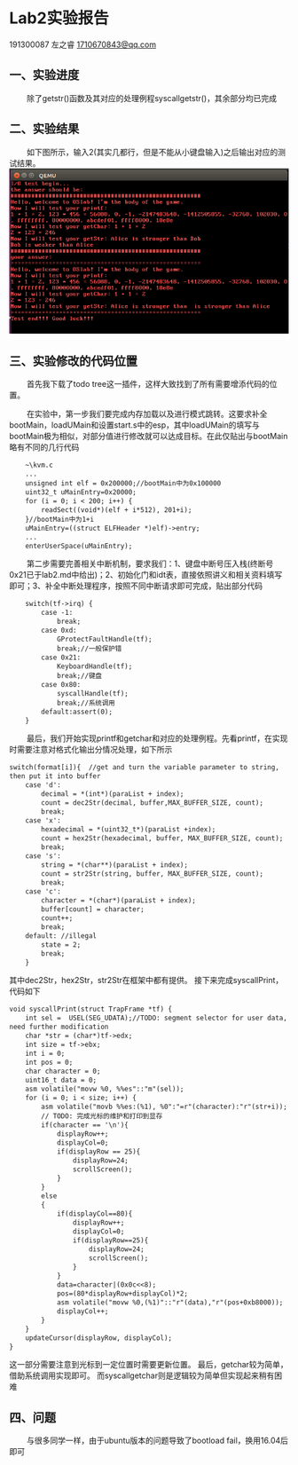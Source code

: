 # Lab2实验报告
191300087 左之睿 1710670843@qq.com
## 一、实验进度
&nbsp;&nbsp;&nbsp;&nbsp;&nbsp;&nbsp;&nbsp;&nbsp;除了getstr()函数及其对应的处理例程syscallgetstr()，其余部分均已完成
## 二、实验结果
&nbsp;&nbsp;&nbsp;&nbsp;&nbsp;&nbsp;&nbsp;&nbsp;如下图所示，输入2(其实几都行，但是不能从小键盘输入)之后输出对应的测试结果。
![D:\Study\Grade 2\Second\OS\lab2](1.png)
## 三、实验修改的代码位置
&nbsp;&nbsp;&nbsp;&nbsp;&nbsp;&nbsp;&nbsp;&nbsp;首先我下载了todo tree这一插件，这样大致找到了所有需要增添代码的位置。

&nbsp;&nbsp;&nbsp;&nbsp;&nbsp;&nbsp;&nbsp;&nbsp;在实验中，第一步我们要完成内存加载以及进行模式跳转。这要求补全bootMain，loadUMain和设置start.s中的esp，其中loadUMain的填写与bootMain极为相似，对部分值进行修改就可以达成目标。在此仅贴出与bootMain略有不同的几行代码
```
    ~\kvm.c
    ...
	unsigned int elf = 0x200000;//bootMain中为0x100000 
	uint32_t uMainEntry=0x20000;
	for (i = 0; i < 200; i++) {
		readSect((void*)(elf + i*512), 201+i);
	}//bootMain中为1+i
	uMainEntry=((struct ELFHeader *)elf)->entry;
    ...
	enterUserSpace(uMainEntry);
```
&nbsp;&nbsp;&nbsp;&nbsp;&nbsp;&nbsp;&nbsp;&nbsp;第二步需要完善相关中断机制，要求我们：1、键盘中断号压入栈(终断号0x21已于lab2.md中给出)；2、初始化门和idt表，直接依照讲义和相关资料填写即可；3、补全中断处理程序，按照不同中断请求即可完成，贴出部分代码
```
	switch(tf->irq) {
		case -1:
			break;
		case 0xd:
			GProtectFaultHandle(tf);
			break;//一般保护错
		case 0x21:
			KeyboardHandle(tf);
			break;//键盘
		case 0x80:
			syscallHandle(tf);
			break;//系统调用
		default:assert(0);
	}
```

&nbsp;&nbsp;&nbsp;&nbsp;&nbsp;&nbsp;&nbsp;&nbsp;最后，我们开始实现printf和getchar和对应的处理例程。先看printf，在实现时需要注意对格式化输出分情况处理，如下所示
```
switch(format[i]){  //get and turn the variable parameter to string, then put it into buffer
	case 'd':
		decimal = *(int*)(paraList + index);
		count = dec2Str(decimal, buffer,MAX_BUFFER_SIZE, count);
		break;
	case 'x':
		hexadecimal = *(uint32_t*)(paraList +index);
		count = hex2Str(hexadecimal, buffer, MAX_BUFFER_SIZE, count);
		break;
	case 's':
		string = *(char**)(paraList + index);
		count = str2Str(string, buffer, MAX_BUFFER_SIZE, count);
		break;
	case 'c':
		character = *(char*)(paraList + index);
		buffer[count] = character;
		count++;
		break;
	default: //illegal
		state = 2; 
		break;
	}
```
其中dec2Str，hex2Str，str2Str在框架中都有提供。
接下来完成syscallPrint，代码如下
```
void syscallPrint(struct TrapFrame *tf) {
	int sel =  USEL(SEG_UDATA);//TODO: segment selector for user data, need further modification
	char *str = (char*)tf->edx;
	int size = tf->ebx;
	int i = 0;
	int pos = 0;
	char character = 0;
	uint16_t data = 0;
	asm volatile("movw %0, %%es"::"m"(sel));
	for (i = 0; i < size; i++) {
		asm volatile("movb %%es:(%1), %0":"=r"(character):"r"(str+i));		
		// TODO: 完成光标的维护和打印到显存
		if(character == '\n'){
			displayRow++;
			displayCol=0;
			if(displayRow == 25){
				displayRow=24;
				scrollScreen();
			}
		}
		else
		{
			if(displayCol==80){
				displayRow++;
				displayCol=0;
				if(displayRow==25){
					displayRow=24;
					scrollScreen();
				}
			}
			data=character|(0x0c<<8);
			pos=(80*displayRow+displayCol)*2;
			asm volatile("movw %0,(%1)"::"r"(data),"r"(pos+0xb8000));
			displayCol++;			
		}
	}		
	updateCursor(displayRow, displayCol);
}
```
这一部分需要注意到光标到一定位置时需要更新位置。
最后，getchar较为简单，借助系统调用实现即可。
而syscallgetchar则是逻辑较为简单但实现起来稍有困难 
## 四、问题
&nbsp;&nbsp;&nbsp;&nbsp;&nbsp;&nbsp;&nbsp;&nbsp;与很多同学一样，由于ubuntu版本的问题导致了bootload fail，换用16.04后即可

